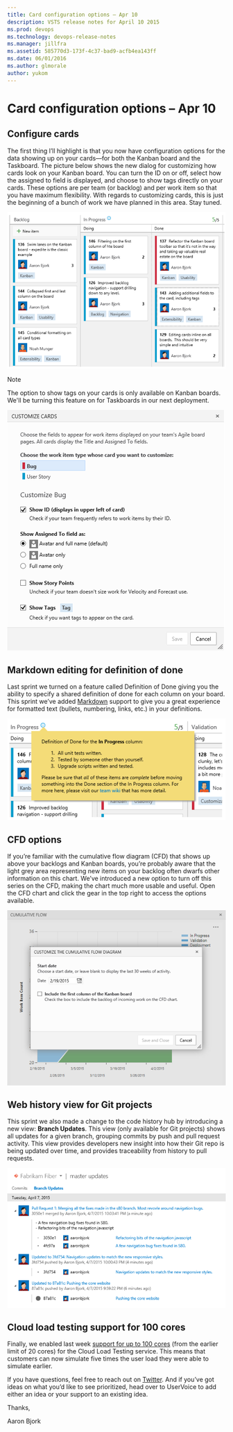```yaml
---
title: Card configuration options – Apr 10
description: VSTS release notes for April 10 2015
ms.prod: devops
ms.technology: devops-release-notes
ms.manager: jillfra
ms.assetid: 585770d3-173f-4c37-bad9-acfb4ea143ff
ms.date: 06/01/2016
ms.author: glmorale
author: yukom
---
```


# Card configuration options – Apr 10

## Configure cards

The first thing I’ll highlight is that you now have configuration options for the data showing up on your cards—for both the Kanban board and the Taskboard. The picture below shows the new dialog for customizing how cards look on your Kanban board. You can turn the ID on or off, select how the assigned to field is displayed, and choose to show tags directly on your cards. These options are per team (or backlog) and per work item so that you have maximum flexibility. With regards to customizing cards, this is just the beginning of a bunch of work we have planned in this area. Stay tuned.

![Card configuration options](media/4_10_01.png)

> [!NOTE]
> The option to show tags on your cards is only available on Kanban boards. We'll be turning this feature on for Taskboards in our next deployment.

![Card configuration options dialog](media/4_10_02.png)

## Markdown editing for definition of done

Last sprint we turned on a feature called Definition of Done giving you the ability to specify a shared definition of done for each column on your board. This sprint we’ve added [Markdown](https://daringfireball.net/projects/markdown/syntax) support to give you a great experience for formatted text (bullets, numbering, links, etc.) in your definitions.

![Definition of done with Markdown](media/4_10_03.png)

## CFD options

If you’re familiar with the cumulative flow diagram (CFD) that shows up above your backlogs and Kanban boards, you’re probably aware that the light grey area representing new items on your backlog often dwarfs other information on this chart. We’ve introduced a new option to turn off this series on the CFD, making the chart much more usable and useful. Open the CFD chart and click the gear in the top right to access the options available.

![CFD display options](media/4_10_04.png)

## Web history view for Git projects

This sprint we also made a change to the code history hub by introducing a new view: **Branch Updates**. This view (only available for Git projects) shows all updates for a given branch, grouping commits by push and pull request activity. This view provides developers new insight into how their Git repo is being updated over time, and provides traceability from history to pull requests.


![Branch Updates view for Git projects](media/4_10_05.png)

## Cloud load testing support for 100 cores

Finally, we enabled last week [support for up to 100 cores](https://devblogs.microsoft.com/devops/announcing-100-core-support-for-vso-cloud-based-load-testing-and-more/) (from the earlier limit of 20 cores) for the Cloud Load Testing service. This means that customers can now simulate five times the user load they were able to simulate earlier.

If you have questions, feel free to reach out on [Twitter](https://twitter.com/AzureDevOps). And if you’ve got ideas on what you’d like to see prioritized, head over to UserVoice to add either an idea or your support to an existing idea.

Thanks,

Aaron Bjork
